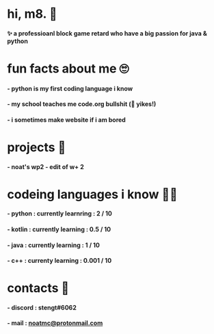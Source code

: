 # hi, m8. 👋
#### ✨ a professioanl block game retard who have a big passion for java & python
# fun facts about me 🙄
#### - python is my first coding language i know
#### - my school teaches me code.org bullshit (🤮 yikes!)
#### - i sometimes make website if i am bored
# projects 📁
#### - noat's wp2 - edit of w+ 2
# codeing languages i know 👨‍💻
#### - python : currently learnring : 2 / 10
#### - kotlin : currently learning : 0.5 / 10
#### - java : currently learning : 1 / 10
#### - c++ : currenty learning : 0.001 / 10
# contacts 🚀
#### - discord : stengt#6062
#### - mail : noatmc@protonmail.com
